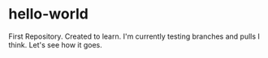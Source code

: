 # hello-world
First Repository. Created to learn.
I'm currently testing branches and pulls I think. Let's see how it goes.
